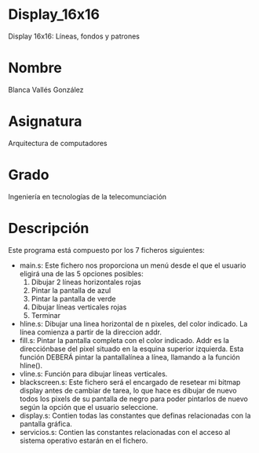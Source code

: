 # Display_16x16
Display 16x16: Líneas, fondos y patrones

# Nombre
Blanca Vallés González

# Asignatura
Arquitectura de computadores

# Grado
Ingeniería en tecnologías de la telecomunciación

# Descripción
Este programa está compuesto por los 7 ficheros siguientes:

- main.s: Este fichero nos proporciona un menú desde el que el usuario eligirá una de las 5 opciones posibles:
    1. Dibujar 2 líneas horizontales rojas 
    2. Pintar la pantalla de azul 
    3. Pintar la pantalla de verde 
    4. Dibujar líneas verticales rojas 
    5. Terminar
- hline.s: Dibujar una linea horizontal de n pixeles, del color indicado. La línea comienza a partir de la direccion addr.
- fill.s: Pintar la pantalla completa con el color indicado. Addr es la direcciónbase del pixel situado en la esquina superior izquierda. 
  Esta función DEBERÁ pintar la pantallalínea a línea, llamando a la función hline().
- vline.s: Función para dibujar líneas verticales.
- blackscreen.s: Este fichero será el encargado de resetear mi bitmap display antes de cambiar de tarea, lo que hace es dibujar de nuevo todos los pixels de su pantalla de negro para poder pintarlos de nuevo según la opción que el usuario seleccione.
- display.s: Contien todas las constantes que definas relacionadas con la pantalla gráfica.
- servicios.s: Contien las constantes relacionadas con el acceso al sistema operativo estarán en el fichero.
